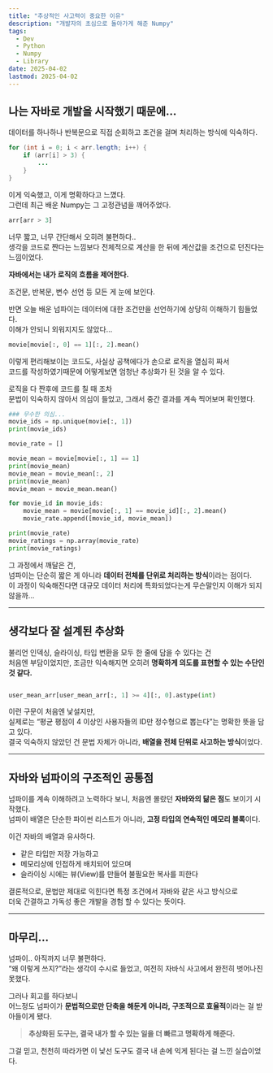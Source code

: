 ```yaml
---
title: "추상적인 사고력이 중요한 이유"
description: "개발자의 초심으로 돌아가게 해준 Numpy"
tags:
  - Dev
  - Python
  - Numpy
  - Library
date: 2025-04-02
lastmod: 2025-04-02
---
```


## 나는 자바로 개발을 시작했기 때문에…

데이터를 하나하나 반복문으로 직접 순회하고 조건을 걸며 처리하는 방식에 익숙하다.

```java
for (int i = 0; i < arr.length; i++) {
    if (arr[i] > 3) {
        ...
    }
}
```

이게 익숙했고, 이게 명확하다고 느꼈다.  
그런데 최근 배운 Numpy는 그 고정관념을 깨어주었다.

```python
arr[arr > 3]
```

너무 짧고, 너무 간단해서 오히려 불편하다..  
생각을 코드로 짠다는 느낌보다 전체적으로 계산을 한 뒤에 계산값을 조건으로 던진다는 느낌이었다.

**자바에서는 내가 로직의 흐름을 제어한다.**

조건문, 반복문, 변수 선언 등 모든 게 눈에 보인다.

반면 오늘 배운 넘파이는 데이터에 대한 조건만을 선언하기에 상당히 이해하기 힘들었다.  
이해가 안되니 외워지지도 않았다…

```python
movie[movie[:, 0] == 1][:, 2].mean()
```

이렇게 편리해보이는 코드도, 사실상 공책에다가 손으로 로직을 열심히 짜서  
코드를 작성하였기때문에 어떻게보면 엄청난 추상화가 된 것을 알 수 있다.

로직을 다 짠후에 코드를 칠 때 조차  
문법이 익숙하지 않아서 의심이 들었고, 그래서 중간 결과를 계속 찍어보며 확인했다.

```python
### 무수한 의심...
movie_ids = np.unique(movie[:, 1])
print(movie_ids)

movie_rate = []

movie_mean = movie[movie[:, 1] == 1]
print(movie_mean)
movie_mean = movie_mean[:, 2]
print(movie_mean)
movie_mean = movie_mean.mean()

for movie_id in movie_ids:
    movie_mean = movie[movie[:, 1] == movie_id][:, 2].mean()
    movie_rate.append([movie_id, movie_mean])

print(movie_rate)
movie_ratings = np.array(movie_rate)
print(movie_ratings)

```

그 과정에서 깨달은 건,  
넘파이는 단순히 짧은 게 아니라 **데이터 전체를 단위로 처리하는 방식**이라는 점이다.  
이 과정이 익숙해진다면 대규모 데이터 처리에 특화되었다는게 무슨말인지 이해가 되지 않을까…

---

## 생각보다 잘 설계된 추상화

불리언 인덱싱, 슬라이싱, 타입 변환을 모두 한 줄에 담을 수 있다는 건  
처음엔 부담이었지만, 조금만 익숙해지면 오히려 **명확하게 의도를 표현할 수 있는 수단인 것 같다.**

```python

user_mean_arr[user_mean_arr[:, 1] >= 4][:, 0].astype(int)
```

이런 구문이 처음엔 낯설지만,  
실제로는 “평균 평점이 4 이상인 사용자들의 ID만 정수형으로 뽑는다”는 명확한 뜻을 담고 있다.  
결국 익숙하지 않았던 건 문법 자체가 아니라, **배열을 전체 단위로 사고하는 방식**이었다.

---

## 자바와 넘파이의 구조적인 공통점

넘파이를 계속 이해하려고 노력하다 보니, 처음엔 몰랐던 **자바와의 닮은 점**도 보이기 시작했다.  
넘파이 배열은 단순한 파이썬 리스트가 아니라, **고정 타입의 연속적인 메모리 블록**이다.

이건 자바의 배열과 유사하다.

- 같은 타입만 저장 가능하고
- 메모리상에 인접하게 배치되어 있으며
- 슬라이싱 시에는 뷰(View)를 만들어 불필요한 복사를 피한다

결론적으로, 문법만 제대로 익힌다면 특정 조건에서 자바와 같은 사고 방식으로  
더욱 간결하고 가독성 좋은 개발을 경험 할 수 있다는 뜻이다.

---

## 마무리…

넘파이.. 아직까지 너무 불편하다.  
“왜 이렇게 쓰지?”라는 생각이 수시로 들었고, 여전히 자바식 사고에서 완전히 벗어나진 못했다.

그러나 회고를 하다보니  
어느정도 넘파이가 **문법적으로만 단축을 해둔게 아니라, 구조적으로 효율적**이라는 걸 받아들이게 됐다.

> **추상화된 도구는, 결국 내가 할 수 있는 일을 더 빠르고 명확하게 해준다.**

그걸 믿고, 천천히 따라가면 이 낯선 도구도 결국 내 손에 익게 된다는 걸 느낀 실습이었다.
